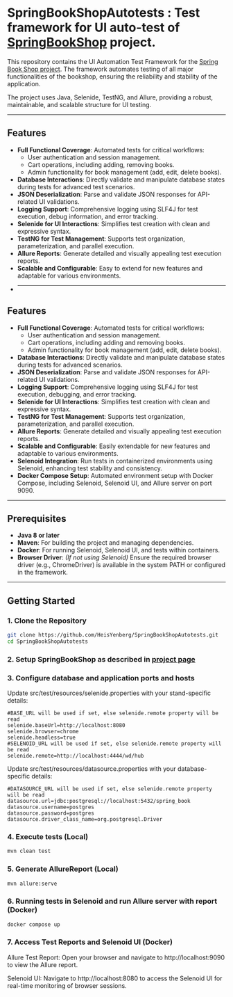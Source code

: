 # SpringBookShopAutotests : Test framework for UI auto-test of [SpringBookShop](https://github.com/HeisYenberg/SpringBookShop) project.

This repository contains the UI Automation Test Framework for
the [Spring Book Shop project](https://github.com/HeisYenberg/SpringBookShop).
The framework automates testing of all major functionalities of the bookshop,
ensuring the reliability and stability of the application.

The project uses Java, Selenide, TestNG, and Allure, providing a robust,
maintainable, and scalable structure for UI testing.

___

## Features

- **Full Functional Coverage**: Automated tests for critical workflows:
    - User authentication and session management.
    - Cart operations, including adding, removing books.
    - Admin functionality for book management (add, edit, delete books).
- **Database Interactions**: Directly validate and manipulate database states
  during tests for advanced test scenarios.
- **JSON Deserialization**: Parse and validate JSON responses for API-related UI
  validations.
- **Logging Support**: Comprehensive logging using SLF4J for test execution,
  debug information, and error tracking.
- **Selenide for UI Interactions**: Simplifies test creation with clean and
  expressive syntax.
- **TestNG for Test Management**: Supports test organization, parameterization,
  and parallel execution.
- **Allure Reports**: Generate detailed and visually appealing test execution
  reports.
- **Scalable and Configurable**: Easy to extend for new features and adaptable
  for various environments.
- ___

## Features

- **Full Functional Coverage**: Automated tests for critical workflows:
    - User authentication and session management.
    - Cart operations, including adding and removing books.
    - Admin functionality for book management (add, edit, delete books).
- **Database Interactions**: Directly validate and manipulate database states
  during tests for advanced scenarios.
- **JSON Deserialization**: Parse and validate JSON responses for API-related UI
  validations.
- **Logging Support**: Comprehensive logging using SLF4J for test execution,
  debugging, and error tracking.
- **Selenide for UI Interactions**: Simplifies test creation with clean and
  expressive syntax.
- **TestNG for Test Management**: Supports test organization, parameterization,
  and parallel execution.
- **Allure Reports**: Generate detailed and visually appealing test execution
  reports.
- **Scalable and Configurable**: Easily extendable for new features and
  adaptable to various environments.
- **Selenoid Integration**: Run tests in containerized environments using
  Selenoid, enhancing test stability and consistency.
- **Docker Compose Setup**: Automated environment setup with Docker Compose,
  including Selenoid, Selenoid UI, and Allure server on port 9090.

---

## Prerequisites

- **Java 8 or later**
- **Maven**: For building the project and managing dependencies.
- **Docker**: For running Selenoid, Selenoid UI, and tests within containers.
- **Browser Driver**: *(If not using Selenoid)* Ensure the required browser
  driver (e.g., ChromeDriver) is available in the system PATH or configured in
  the framework.

---

## Getting Started

### 1. Clone the Repository

```bash  
git clone https://github.com/HeisYenberg/SpringBookShopAutotests.git  
cd SpringBookShopAutotests  
```

### 2. Setup SpringBookShop as described in [project page](https://github.com/HeisYenberg/SpringBookShop)

### 3. Configure database and application ports and hosts

Update src/test/resources/selenide.properties with your stand-specific details:

```properties
#BASE_URL will be used if set, else selenide.remote property will be read
selenide.baseUrl=http://localhost:8080
selenide.browser=chrome
selenide.headless=true
#SELENOID_URL will be used if set, else selenide.remote property will be read
selenide.remote=http://localhost:4444/wd/hub
```

Update src/test/resources/datasource.properties with your database-specific
details:

```properties
#DATASOURCE_URL will be used if set, else selenide.remote property will be read
datasource.url=jdbc:postgresql://localhost:5432/spring_book
datasource.username=postgres
datasource.password=postgres
datasource.driver_class_name=org.postgresql.Driver
```

### 4. Execute tests (Local)

```bash
mvn clean test
```

### 5. Generate AllureReport (Local)

```bash
mvn allure:serve
```

### 6. Running tests in Selenoid and run Allure server with report (Docker)

```bash
docker compose up
```

### 7. Access Test Reports and Selenoid UI (Docker)

Allure Test Report: Open your browser and navigate to http://localhost:9090 to
view the Allure report.

Selenoid UI: Navigate to http://localhost:8080 to access the Selenoid UI for
real-time monitoring of browser sessions.
